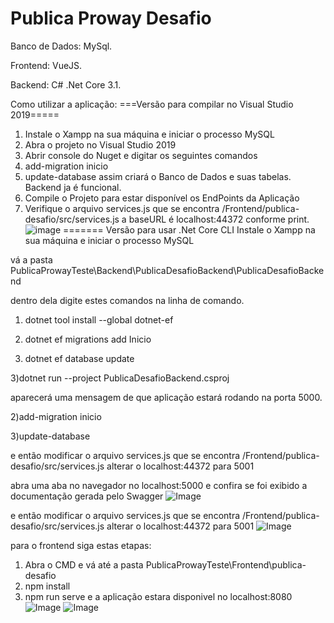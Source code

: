 # Publica Proway Desafio

Banco de Dados: MySql.

Frontend: VueJS.

Backend: C# .Net Core 3.1.

Como utilizar a aplicação:
===Versão para compilar no Visual Studio 2019=====
1) Instale o Xampp na sua máquina e iniciar o processo MySQL
2) Abra o projeto no Visual Studio 2019 
3) Abrir console do Nuget e digitar os seguintes comandos
4) add-migration inicio
5) update-database
assim criará o Banco de Dados e suas tabelas.
Backend ja é funcional.
6) Compile o Projeto para estar disponível os EndPoints da Aplicação
7) Verifique o arquivo services.js que se encontra /Frontend/publica-desafio/src/services.js
a baseURL é localhost:44372 conforme print.
![image](https://i.gyazo.com/e1d3de9e17f4695eed0b7b3f3fd162a5.png)
=======
Versão para usar .Net Core CLI
Instale o Xampp na sua máquina e iniciar o processo MySQL

vá a pasta PublicaProwayTeste\Backend\PublicaDesafioBackend\PublicaDesafioBackend

dentro dela digite estes comandos na linha de comando.
1) dotnet tool install --global dotnet-ef

2) dotnet ef migrations add Inicio

3) dotnet ef database update

3)dotnet run --project PublicaDesafioBackend.csproj

aparecerá uma mensagem de que aplicação estará rodando na porta 5000.

2)add-migration inicio

3)update-database 

e então modificar o arquivo services.js que se encontra /Frontend/publica-desafio/src/services.js
alterar o localhost:44372 para 5001

abra uma aba no navegador no localhost:5000 e confira se foi exibido a documentação gerada pelo Swagger
![Image](https://i.gyazo.com/5e8a1d0a4b619b6e2dd1e4734cdf85a7.png)

e então modificar o arquivo services.js que se encontra /Frontend/publica-desafio/src/services.js
alterar o localhost:44372 para 5001
![Image](https://i.gyazo.com/f6832c6e43411d7b7949789dcc98db9e.png)

para o frontend siga estas etapas:

1) Abra o CMD e vá até a pasta PublicaProwayTeste\Frontend\publica-desafio
2) npm install
3) npm run serve
e a aplicação estara disponivel no localhost:8080
![Image](https://i.gyazo.com/541ee32c57c8b47f24a5c436ad3894fa.png)
![Image](https://i.gyazo.com/c872e3b99b58bff07543c352b7165866.png)

